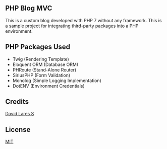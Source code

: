 ## PHP Blog MVC

This is a custom blog developed with PHP 7 without any framework. This is a sample project for integrating third-party packages into a PHP environment.

## PHP Packages Used

- Twig (Rendering Template)
- Eloquent ORM (Database ORM)
- PHRoute (Stand-Alone Router)
- SiriusPHP (Form Validation)
- Monolog (Simple Logging Implementation)
- DotENV (Environment Credentials)

## Credits
[David Lares S](https://davidlares.com)

## License
[MIT](https://opensource.org/licenses/MIT)
